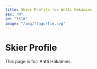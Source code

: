 ```yaml
---
title: Skier Profile for Antti Häkämies
sex: "M"
id: "1610"
image: "/img/flags/fin.svg" 
---
```


# Skier Profile

This page is for: Antti Häkämies.
    